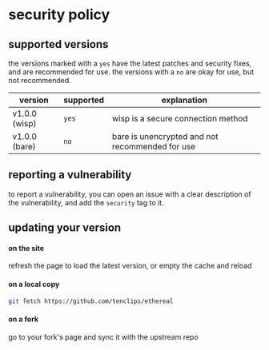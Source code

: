 # security policy

## supported versions
the versions marked with a `yes` have the latest patches and security fixes, and are recommended for use. the versions with a `no` are okay for use, but not recommended.

| version | supported          | explanation |
| ------- | ------------------ | ------------ |
| v1.0.0 (wisp)  | `yes` | wisp is a secure connection method |
| v1.0.0 (bare)   | `no` | bare is unencrypted and not recommended for use |

## reporting a vulnerability

to report a vulnerability, you can open an issue with a clear description of the vulnerability, and add the `security` tag to it.

## updating your version
#### on the site
refresh the page to load the latest version, or empty the cache and reload

#### on a local copy

```bash
git fetch https://github.com/tenclips/ethereal
```

#### on a fork
go to your fork's page and sync it with the upstream repo
